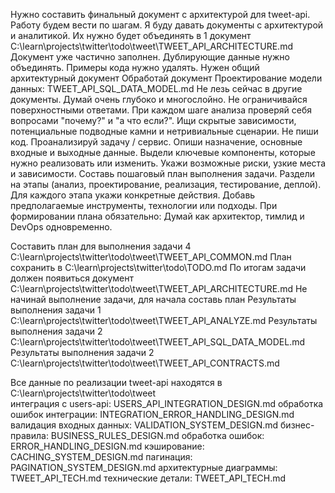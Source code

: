 Нужно составить финальный документ с архитектурой для tweet-api.
Работу будем вести по шагам.
Я буду давать документы с архитектурой и аналитикой.
Их нужно будет объединять в 1 документ C:\learn\projects\twitter\todo\tweet\TWEET_API_ARCHITECTURE.md
Документ уже частично заполнен.
Дублирующие данные нужно объединять.
Примеры кода нужно удалять.
Нужен общий архитектурный документ
Обработай документ Проектирование модели данных: TWEET_API_SQL_DATA_MODEL.md
Не лезь сейчас в другие документы.
Думай очень глубоко и многослойно. Не ограничивайся поверхностными ответами.
При каждом шаге анализа проверяй себя вопросами "почему?" и "а что если?". Ищи скрытые зависимости, потенциальные подводные камни и нетривиальные сценарии.
Не пиши код.
Проанализируй задачу / сервис.
Опиши назначение, основные входные и выходные данные.
Выдели ключевые компоненты, которые нужно реализовать или изменить.
Укажи возможные риски, узкие места и зависимости.
Составь пошаговый план выполнения задачи.
Раздели на этапы (анализ, проектирование, реализация, тестирование, деплой).
Для каждого этапа укажи конкретные действия.
Добавь предполагаемые инструменты, технологии или подходы.
При формировании плана обязательно:
Думай как архитектор, тимлид и DevOps одновременно.

Составить план для выполнения задачи 4 C:\learn\projects\twitter\todo\tweet\TWEET_API_COMMON.md
План сохранить в C:\learn\projects\twitter\todo\TODO.md
По итогам задачи должен появиться документ C:\learn\projects\twitter\todo\tweet\TWEET_API_ARCHITECTURE.md
Не начинай выполнение задачи, для начала составь план
Результаты выполнения задачи 1 C:\learn\projects\twitter\todo\tweet\TWEET_API_ANALYZE.md
Результаты выполнения задачи 2 C:\learn\projects\twitter\todo\tweet\TWEET_API_SQL_DATA_MODEL.md
Результаты выполнения задачи 2 C:\learn\projects\twitter\todo\tweet\TWEET_API_CONTRACTS.md


Все данные по реализации tweet-api находятся в C:\learn\projects\twitter\todo\tweet\
интеграция с users-api: USERS_API_INTEGRATION_DESIGN.md
обработка ошибок интеграции: INTEGRATION_ERROR_HANDLING_DESIGN.md
валидация входных данных: VALIDATION_SYSTEM_DESIGN.md
бизнес-правила: BUSINESS_RULES_DESIGN.md
обработка ошибок: ERROR_HANDLING_DESIGN.md
кэширование: CACHING_SYSTEM_DESIGN.md
пагинация: PAGINATION_SYSTEM_DESIGN.md
архитектурные диаграммы: TWEET_API_TECH.md
технические детали: TWEET_API_TECH.md